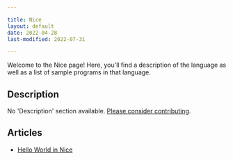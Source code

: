 ```yaml
---

title: Nice
layout: default
date: 2022-04-28
last-modified: 2022-07-31

---
```


Welcome to the Nice page! Here, you'll find a description of the language as well as a list of sample programs in that language.

## Description

No 'Description' section available. [Please consider contributing](https://github.com/TheRenegadeCoder/sample-programs-website).

## Articles

- [Hello World in Nice](https://sampleprograms.io/projects/hello-world/nice)